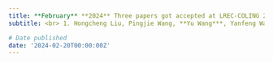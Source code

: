 ```yaml
---
title: **February** **2024** Three papers got accepted at LREC-COLING 2024.
subtitle: <br> 1. Hongcheng Liu, Pingjie Wang, **Yu Wang***, Yanfeng Wang, CE-VDG： "Counterfactual Entropy-based Bias Reduction for Video-grounded Dialogue Generation" <br> 2. Pingjie Wang, Hongcheng Liu, **Yu Wang***, Yanfeng Wang, Pruning before Fine-tuning： "A Retraining-free Compression Framework for Pre-trained Language Models" <br> 3. Heyang Liu, **Yu Wang***, Yanfeng Wang, "Post-decoder Biasing for End-to-End Speech Recognition of Multi-turn Medical Interview"

# Date published
date: '2024-02-20T00:00:00Z'
---
```

